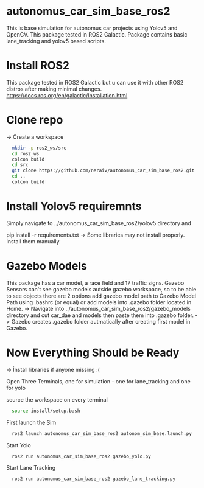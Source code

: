 # autonomus_car_sim_base_ros2
This is base simulation for autonomus car projects using Yolov5 and OpenCV. This package tested in ROS2 Galactic.
Package contains basic lane_tracking and yolov5 based scripts.

# Install ROS2
This package tested in ROS2 Galactic but u can use it with other ROS2 distros after making minimal changes.
  https://docs.ros.org/en/galactic/Installation.html

# Clone repo
-> Create a workspace
```bash
  mkdir -p ros2_ws/src
  cd ros2_ws
  colcon build
  cd src
  git clone https://github.com/neraiv/autonomus_car_sim_base_ros2.git
  cd ..
  colcon build
```

  
# Install Yolov5 requiremnts 
Simply navigate to ../autonomus_car_sim_base_ros2/yolov5 directory and 

pip install -r requirements.txt 
 -> Some libraries may not install properly. Install them manually.
 
# Gazebo Models
This package has a car model, a race field and 17 traffic signs. Gazebo Sensors can't see gazebo models autside gazebo workspace, so to be
able to see objects there are 2 options add gazebo model path to Gazebo Model Path using .bashrc (or equal) or add models into .gazebo folder
located in Home. 
-> Navigate into ../autonomus_car_sim_base_ros2/gazebo_models directory and cut car_dae and models then paste them into .gazebo folder.
-> Gazebo creates .gazebo folder autmatically after creating first model in Gazebo.

# Now Everything Should be Ready
-> İnstall libraries if anyone missing :(

Open Three Terminals, one for simulation - one for lane_tracking and one for yolo

source the workspace on every terminal
```bash
  source install/setup.bash
```

First launch the Sim
```bash
  ros2 launch autonomus_car_sim_base_ros2 autonom_sim_base.launch.py
```

Start Yolo
```bash
  ros2 run autonomus_car_sim_base_ros2 gazebo_yolo.py
```

Start Lane Tracking
```bash
  ros2 run autonomus_car_sim_base_ros2 gazebo_lane_tracking.py
```
